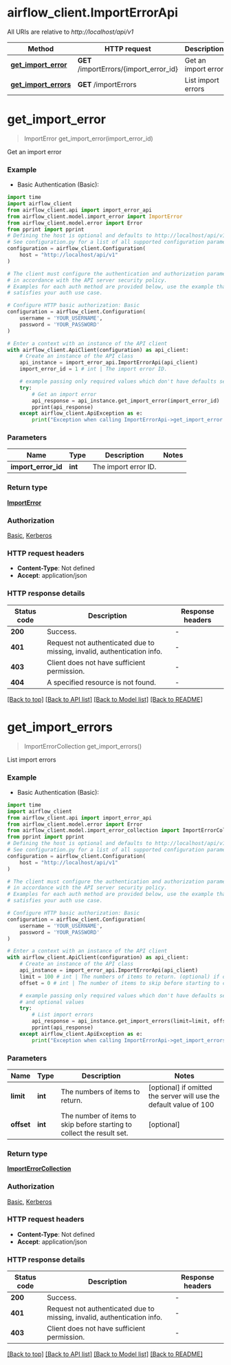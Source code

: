 # airflow_client.ImportErrorApi

All URIs are relative to *http://localhost/api/v1*

Method | HTTP request | Description
------------- | ------------- | -------------
[**get_import_error**](ImportErrorApi.md#get_import_error) | **GET** /importErrors/{import_error_id} | Get an import error
[**get_import_errors**](ImportErrorApi.md#get_import_errors) | **GET** /importErrors | List import errors


# **get_import_error**
> ImportError get_import_error(import_error_id)

Get an import error

### Example

* Basic Authentication (Basic):
```python
import time
import airflow_client
from airflow_client.api import import_error_api
from airflow_client.model.import_error import ImportError
from airflow_client.model.error import Error
from pprint import pprint
# Defining the host is optional and defaults to http://localhost/api/v1
# See configuration.py for a list of all supported configuration parameters.
configuration = airflow_client.Configuration(
    host = "http://localhost/api/v1"
)

# The client must configure the authentication and authorization parameters
# in accordance with the API server security policy.
# Examples for each auth method are provided below, use the example that
# satisfies your auth use case.

# Configure HTTP basic authorization: Basic
configuration = airflow_client.Configuration(
    username = 'YOUR_USERNAME',
    password = 'YOUR_PASSWORD'
)

# Enter a context with an instance of the API client
with airflow_client.ApiClient(configuration) as api_client:
    # Create an instance of the API class
    api_instance = import_error_api.ImportErrorApi(api_client)
    import_error_id = 1 # int | The import error ID.

    # example passing only required values which don't have defaults set
    try:
        # Get an import error
        api_response = api_instance.get_import_error(import_error_id)
        pprint(api_response)
    except airflow_client.ApiException as e:
        print("Exception when calling ImportErrorApi->get_import_error: %s\n" % e)
```

### Parameters

Name | Type | Description  | Notes
------------- | ------------- | ------------- | -------------
 **import_error_id** | **int**| The import error ID. |

### Return type

[**ImportError**](ImportError.md)

### Authorization

[Basic](../README.md#Basic), [Kerberos](../README.md#Kerberos)

### HTTP request headers

 - **Content-Type**: Not defined
 - **Accept**: application/json

### HTTP response details
| Status code | Description | Response headers |
|-------------|-------------|------------------|
**200** | Success. |  -  |
**401** | Request not authenticated due to missing, invalid, authentication info. |  -  |
**403** | Client does not have sufficient permission. |  -  |
**404** | A specified resource is not found. |  -  |

[[Back to top]](#) [[Back to API list]](../README.md#documentation-for-api-endpoints) [[Back to Model list]](../README.md#documentation-for-models) [[Back to README]](../README.md)

# **get_import_errors**
> ImportErrorCollection get_import_errors()

List import errors

### Example

* Basic Authentication (Basic):
```python
import time
import airflow_client
from airflow_client.api import import_error_api
from airflow_client.model.error import Error
from airflow_client.model.import_error_collection import ImportErrorCollection
from pprint import pprint
# Defining the host is optional and defaults to http://localhost/api/v1
# See configuration.py for a list of all supported configuration parameters.
configuration = airflow_client.Configuration(
    host = "http://localhost/api/v1"
)

# The client must configure the authentication and authorization parameters
# in accordance with the API server security policy.
# Examples for each auth method are provided below, use the example that
# satisfies your auth use case.

# Configure HTTP basic authorization: Basic
configuration = airflow_client.Configuration(
    username = 'YOUR_USERNAME',
    password = 'YOUR_PASSWORD'
)

# Enter a context with an instance of the API client
with airflow_client.ApiClient(configuration) as api_client:
    # Create an instance of the API class
    api_instance = import_error_api.ImportErrorApi(api_client)
    limit = 100 # int | The numbers of items to return. (optional) if omitted the server will use the default value of 100
    offset = 0 # int | The number of items to skip before starting to collect the result set. (optional)

    # example passing only required values which don't have defaults set
    # and optional values
    try:
        # List import errors
        api_response = api_instance.get_import_errors(limit=limit, offset=offset)
        pprint(api_response)
    except airflow_client.ApiException as e:
        print("Exception when calling ImportErrorApi->get_import_errors: %s\n" % e)
```

### Parameters

Name | Type | Description  | Notes
------------- | ------------- | ------------- | -------------
 **limit** | **int**| The numbers of items to return. | [optional] if omitted the server will use the default value of 100
 **offset** | **int**| The number of items to skip before starting to collect the result set. | [optional]

### Return type

[**ImportErrorCollection**](ImportErrorCollection.md)

### Authorization

[Basic](../README.md#Basic), [Kerberos](../README.md#Kerberos)

### HTTP request headers

 - **Content-Type**: Not defined
 - **Accept**: application/json

### HTTP response details
| Status code | Description | Response headers |
|-------------|-------------|------------------|
**200** | Success. |  -  |
**401** | Request not authenticated due to missing, invalid, authentication info. |  -  |
**403** | Client does not have sufficient permission. |  -  |

[[Back to top]](#) [[Back to API list]](../README.md#documentation-for-api-endpoints) [[Back to Model list]](../README.md#documentation-for-models) [[Back to README]](../README.md)

